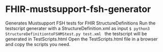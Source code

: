 # FHIR-mustsupport-fsh-generator
Generates Mustsupport FSH tests for FHIR StructureDefinitions
Run the testscript generater with a StructureDefinition.xml as input ```$ python3 StructureDefinitiontoFSHMStest.py test.xml ``` the testscript will be generated in TestScripts.html
Open the TestScripts.html file in a browser and copy the scripts you need.
